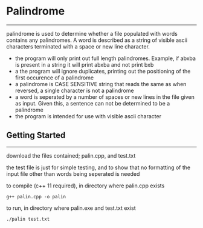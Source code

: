 # Palindrome
---

palindrome is used to determine whether a file populated with words contains any palindromes. A word is described as a string of visible ascii characters terminated with a space or new line character.

- the program will only print out full length palindromes. Example, if abxba is present in a string it will print abxba and not print bxb
- a the program will ignore duplicates, printing out the positioning of the first occurence of a palindrome
- a palindrome is CASE SENSITIVE string that reads the same as when reversed, a single character is not a palindrome
-	a word is seperated by a number of spaces or new lines in the file given as input. Given this, a sentence can not be determined to be a palindrome
- the program is intended for use with visible ascii character

## Getting Started
---
download the files contained; palin.cpp, and test.txt

the test file is just for simple testing, and to show that no formatting of the input file other than words being seperated is needed

to compile (c++ 11 required), in directory where palin.cpp exists

```
g++ palin.cpp -o palin
```

to run, in directory where palin.exe and test.txt exist 
```
./palin test.txt
```

